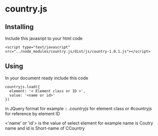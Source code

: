# country.js

## Installing
Include this javasript to your html code
```
<script type="text/javascript" src="../node_modules/country.js/dist/js/country-1.0.1.js"></script>
```

## Using
In your document ready include this code
```
countryjs.load({
  element: '< Element class or ID >',
  value: '<name or id>'
})
```
<Element class or ID> in JQuery format for example :: .countryjs for element class or #countryjs for reference by element ID

<'name' or 'id'> is the value of select element for example name is Coutry name and id is Short-name of CCountry 
